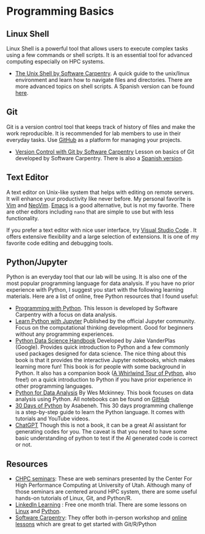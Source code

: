 # Programming Basics

## Linux Shell
Linux Shell is a powerful tool that allows users to execute complex tasks using a few commands or shell scripts. It is an essential tool for advanced computing especially on HPC systems. 
- [The Unix Shell by Software Carpentry](https://swcarpentry.github.io/shell-novice/). A quick guide to the unix/linux environment and learn how to navigate files and directories. There are more advanced topics on shell scripts. A Spanish version can be found [here](https://swcarpentry.github.io/shell-novice-es/).

## Git
Git is a version control tool that keeps track of history of files and make the work reproducible. It is recommended for lab members to use in their everyday tasks. Use [GitHub]() as a platform for managing your projects.
- [Version Control with Git by Software Carpentry](https://swcarpentry.github.io/git-novice/) Lesson on basics of Git developed by Software Carpentry. There is also a [Spanish version](https://swcarpentry.github.io/git-novice-es/).

## Text Editor
A text editor on Unix-like system that helps with editing on remote servers. It will enhance your productivity like never before. My personal favorite is [Vim](https://www.vim.org/) and [NeoVim](https://neovim.io/). [Emacs](https://www.gnu.org/software/emacs/) is a good alternative, but is not my favorite. There are other editors including `nano` that are simple to use but with less functionality.

If you prefer a text editor with nice user interface, try [Visual Studio Code](https://code.visualstudio.com/) . It offers extensive flexibility and a large selection of extensions. It is one of my favorite code editing and debugging tools.

## Python/Jupyter 
Python is an everyday tool that our lab will be using. It is also one of the most popular programming language for data analysis. If you have no prior experience with Python, I suggest you start with the following learning materials. Here are a list of online, free Python resources that I found useful:
- [Programming with Python](https://swcarpentry.github.io/python-novice-inflammation/). This lesson is developed by Software Carpentry with a focus on data analysis. 
- [Learn Python with Jupyter](https://learnpythonwithjupyter.com/) Published by the official Jupyter community. Focus on the computational thinking development. Good for beginners without any programming experiences.
- [Python Data Science Handbook](https://jakevdp.github.io/PythonDataScienceHandbook/) Developed by Jake VanderPlas (Google). Provides quick introduction to Python and a few commonly used packages designed for data science. The nice thing about this book is that it provides the interactive Jupyter notebooks, which makes learning more fun! This book is for people with some background in Python. It also has a companion book ([A Whirlwind Tour of Python](https://nbviewer.org/github/jakevdp/WhirlwindTourOfPython/blob/master/Index.ipynb), also free!) on a quick introduction to Python if you have prior experience in other programming languages.
- [Python for Data Analysis](https://wesmckinney.com/book/) By Wes Mckinney. This book focuses on data analysis using Python. All notebooks can be found on [GitHub](https://github.com/wesm/pydata-book)
- [30 Days of Python](https://github.com/Asabeneh/30-Days-Of-Python) by Asabeneh. This 30 days programming challenge is a step-by-step guide to learn the Python language. It comes with tutorials and YouTube videos.
- [ChatGPT](https://chat.openai.com/) Though this is not a book, it can be a great AI assistant for generating codes for you. The caveat is that you need to have some basic understanding of python to test if the AI generated code is correct or not.

## Resources
- [CHPC seminars](https://www.chpc.utah.edu/presentations/): These are web seminars presented by the Center For High Performance Computing at University of Utah. Although many of those seminars are centered around HPC system, there are some useful hands-on tutorials of Linux, Git, and Python/R.
- [LinkedIn Learning](https://linkedinlearning.usu.edu/) : Free one month trial.  There are some lessons on [Linux](https://www.linkedin.com/learning/topics/linux-2) and [Python](https://www.linkedin.com/learning/topics/python).
- [Software Carpentry](https://software-carpentry.org/): They offer both in-person workshop and [online lessons](https://software-carpentry.org/lessons/) which are great to get started with Git/R/Python
